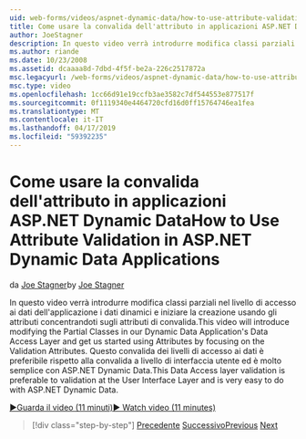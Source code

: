 ```yaml
---
uid: web-forms/videos/aspnet-dynamic-data/how-to-use-attribute-validation-in-aspnet-dynamic-data-applications
title: Come usare la convalida dell'attributo in applicazioni ASP.NET Dynamic Data | Microsoft Docs
author: JoeStagner
description: In questo video verrà introdurre modifica classi parziali nel livello di accesso ai dati dell'applicazione i dati dinamici e iniziare la creazione usando gli attributi da messa a fuoco o...
ms.author: riande
ms.date: 10/23/2008
ms.assetid: dcaaaa8d-7dbd-4f5f-be2a-226c2517872a
msc.legacyurl: /web-forms/videos/aspnet-dynamic-data/how-to-use-attribute-validation-in-aspnet-dynamic-data-applications
msc.type: video
ms.openlocfilehash: 1cc66d91e19ccfb3ae3582c7df544553e877517f
ms.sourcegitcommit: 0f1119340e4464720cfd16d0ff15764746ea1fea
ms.translationtype: MT
ms.contentlocale: it-IT
ms.lasthandoff: 04/17/2019
ms.locfileid: "59392235"
---
```

# <a name="how-to-use-attribute-validation-in-aspnet-dynamic-data-applications"></a><span data-ttu-id="d4d74-103">Come usare la convalida dell'attributo in applicazioni ASP.NET Dynamic Data</span><span class="sxs-lookup"><span data-stu-id="d4d74-103">How to Use Attribute Validation in ASP.NET Dynamic Data Applications</span></span>

<span data-ttu-id="d4d74-104">da [Joe Stagner](https://github.com/JoeStagner)</span><span class="sxs-lookup"><span data-stu-id="d4d74-104">by [Joe Stagner](https://github.com/JoeStagner)</span></span>

<span data-ttu-id="d4d74-105">In questo video verrà introdurre modifica classi parziali nel livello di accesso ai dati dell'applicazione i dati dinamici e iniziare la creazione usando gli attributi concentrandoti sugli attributi di convalida.</span><span class="sxs-lookup"><span data-stu-id="d4d74-105">This video will introduce modifying the Partial Classes in our Dynamic Data Application's Data Access Layer and get us started using Attributes by focusing on the Validation Attributes.</span></span> <span data-ttu-id="d4d74-106">Questo convalida dei livelli di accesso ai dati è preferibile rispetto alla convalida a livello di interfaccia utente ed è molto semplice con ASP.NET Dynamic Data.</span><span class="sxs-lookup"><span data-stu-id="d4d74-106">This Data Access layer validation is preferable to validation at the User Interface Layer and is very easy to do with ASP.NET Dynamic Data.</span></span>

[<span data-ttu-id="d4d74-107">&#9654;Guarda il video (11 minuti)</span><span class="sxs-lookup"><span data-stu-id="d4d74-107">&#9654; Watch video (11 minutes)</span></span>](https://channel9.msdn.com/Blogs/ASP-NET-Site-Videos/how-to-use-attribute-validation-in-aspnet-dynamic-data-applications)

> [!div class="step-by-step"]
> <span data-ttu-id="d4d74-108">[Precedente](how-to-enable-table-specific-routing-in-dynamic-data-applications.md)
> [Successivo](how-to-implement-custom-field-validation-with-imperative-logic-in-vb-or-c.md)</span><span class="sxs-lookup"><span data-stu-id="d4d74-108">[Previous](how-to-enable-table-specific-routing-in-dynamic-data-applications.md)
[Next](how-to-implement-custom-field-validation-with-imperative-logic-in-vb-or-c.md)</span></span>
